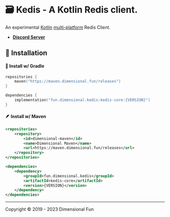 # 🗃️ Kedis - A Kotlin Redis client.

An experimental [Kotlin](https://kotlinlang.org) [multi-platform](https://kotlinlang.org/docs/multiplatform-get-started.html) Redis Client.

- [**Discord Server**](https://discord.gg/8R4d8RydT4)

## 🚀 Installation

#### 🐘 Install w/ Gradle

```kt
repositories {
    maven("https://maven.dimensional.fun/releases")
}

dependencies {
    implementation("fun.dimensional.kedis:kedis-core:{VERSION}")
}
```

#### 🪶 Install w/ Maven

```xml
<repositories>
    <repository>
        <id>dimensional-maven</id>
        <name>Dimensional Maven</name>
        <url>https://maven.dimensional.fun/releases</url>
    </repository>
</repositories>

<dependencies>
    <dependency>
        <groupId>fun.dimensional.kedis</groupId>
        <artifactId>kedis-core</artifactId>
        <version>{VERSION}</version>
    </dependency>
</dependencies>
```

---

Copyright &copy; 2019 - 2023 Dimensional Fun
